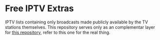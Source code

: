 # Free IPTV Extras
IPTV lists containing only broadcasts made publicly available by the TV stations themselves. This repository serves only as an complementar layer for [this repository](https://github.com/Free-TV/IPTV), refer to this one for the real thing.
